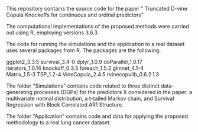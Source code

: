 This repository contains the source code for the paper " Truncated D-vine Copula Knockoffs for continuous and
ordinal predictors"

The computational implementations of the proposed methods were carried out using R, employing versions 3.6.3.

The code for running the simulations and the application to a real dataset uses several packages from R. The packages are the following:

ggplot2_3.3.5          survival_3.4-0         dplyr_1.0.9            doParallel_1.0.17     
iterators_1.0.14       knockoff_0.3.5         foreach_1.5.2          glmnet_4.1-4          
Matrix_1.5-3           TSP_1.2-4              VineCopula_2.4.5       rvinecopulib_0.6.2.1.3


The folder "Simulations" contains code related to three distinct data-generating processes (DGPs) for the predictors X considered in the paper: a multivariate normal distribution, a t-tailed Markov chain, and Survival Regression with Block Correlated AR1 Structure. 

The folder "Application" contains code and data for applying the proposed methodology to a real lung cancer dataset.
